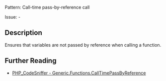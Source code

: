 Pattern: Call-time pass-by-reference call

Issue: -

## Description

Ensures that variables are not passed by reference when calling a function.

## Further Reading

* [PHP_CodeSniffer - Generic.Functions.CallTimePassByReference](https://github.com/squizlabs/PHP_CodeSniffer/blob/master/src/Standards/Generic/Sniffs/Functions/CallTimePassByReferenceSniff.php)